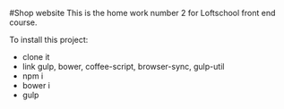 #Shop website
This is the home work number 2 for Loftschool front end course.

To install this project:
* clone it
* link gulp, bower, coffee-script, browser-sync, gulp-util
* npm i
* bower i
* gulp
